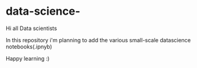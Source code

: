 # data-science-
Hi all Data scientists

In this repository i'm planning to add the various small-scale datascience notebooks(.ipnyb)

Happy learning :)
